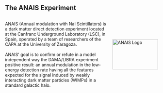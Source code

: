 <!--
**ANAISexperiment/ANAISexperiment** is a ✨ _special_ ✨ repository because its `README.md` (this file) appears on your GitHub profile.

Here are some ideas to get you started:

- 🔭 I’m currently working on ...
- 🌱 I’m currently learning ...
- 👯 I’m looking to collaborate on ...
- 🤔 I’m looking for help with ...
- 💬 Ask me about ...
- 📫 How to reach me: ...
- 😄 Pronouns: ...
- ⚡ Fun fact: ...
-->

<h2 align="left">The ANAIS Experiment</h2>

<div style="display: flex; align-items: center; justify-content: space-between;">
  <p style="flex: 1; margin-right: 20px;">
    ANAIS (Annual modulation with NaI Scintillators) is a dark matter direct detection experiment located at the Canfranc Underground Laboratory (LSC), in Spain, operated by a team of researchers of the CAPA at the University of Zaragoza. <br><br>
    ANAIS' goal is to confirm or refute in a model independent way the DAMA/LIBRA experiment positive result: an annual modulation in the low-energy detection rate having all the features expected for the signal induced by weakly interacting dark matter particles (WIMPs) in a standard galactic halo.
  </p>
  <img src="https://github.com/user-attachments/assets/553b25d8-b1ba-4e6b-80b2-94535ad9b811" alt="ANAIS Logo" width="150" height="100" />
</div>
